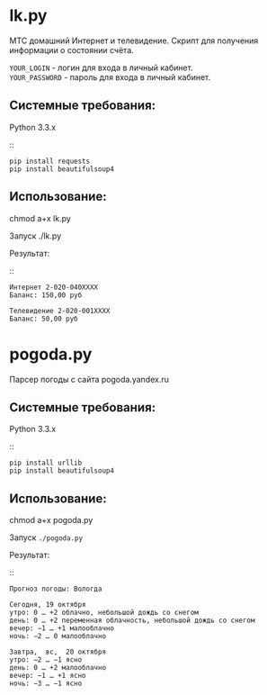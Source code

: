 lk.py
=====
МТС домашний Интернет и телевидение. Скрипт для получения информации о состоянии счёта.

``YOUR_LOGIN`` - логин для входа в личный кабинет.<br>
``YOUR_PASSWORD`` - пароль для входа в личный кабинет.

Cистемные требования:
---------------------

Python 3.3.x

::

    pip install requests
    pip install beautifulsoup4


Использование:
--------------

chmod a+x lk.py

Запуск ./lk.py

Результат:

::

    Интернет 2-020-040XXXX
    Баланс: 150,00 руб
    
    Телевидение 2-020-001XXXX
    Баланс: 50,00 руб




pogoda.py
=========

Парсер погоды c сайта pogoda.yandex.ru

Cистемные требования:
---------------------

Python 3.3.x

::

    pip install urllib
    pip install beautifulsoup4


Использование:
--------------

chmod a+x pogoda.py

Запуск ``./pogoda.py``

Результат:

::

    Прогноз погоды: Вологда
    
    Сегодня, 19 октября
    утро: 0 … +2 облачно, небольшой дождь со снегом
    день: 0 … +2 переменная облачность, небольшой дождь со снегом
    вечер: −1 … +1 малооблачно
    ночь: −2 … 0 малооблачно

    Завтра,  вс,  20 октября
    утро: −2 … −1 ясно
    день: 0 … +2 малооблачно
    вечер: −1 … +1 ясно
    ночь: −3 … −1 ясно

